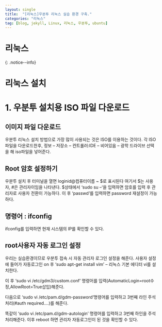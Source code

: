 ```yaml
---
layout: single
title:  "[리눅스]우분투 리눅스 실습 환경 구축."
categories: "리눅스"
tag: [blog, jekyll, Linux, 리눅스, 우분투, ubuntu]
---
```

# 리눅스
{: .notice--info}

# 리눅스 설치
# 1. 우분투 설치용 ISO 파일 다운로드
## 이미지 파일 다운로드
<p>우분투 리눅스 설치 방법으로 가장 많이 사용되는 것은 ISO를 이용하는 것이다. 각 ISO파일을 다운로드한후, 정보 – 저장소 – 컨트롤러:IDE – 비어있음 – 광학 드라이브 선택을 해 iso파일을 넣어준다.</p>

## Root 암호 설정하기
<p>우분투 설치 후 터미널을 열면 loginid@컴퓨터이름 ~ $로 표시된다 여기서 $는 사용자, #은 관리자이임을 나타낸다. $상태에서 ‘sudo su –‘을 입력하면 암호를 입력 후 관리자로 사용자 전환이 가능하다. 이 후 ‘passwd’를 입력하면 password 재설정이 가능하다.</p>

## 명령어 : ifconfig
<p>ifconfig를 입력하면 현재 시스템의 IP를 확인할 수 있다.</p>

## root사용자 자동 로그인 설정
<p>우리는 실습환경이므로 우분투 접속 시 자동 관리자 로그인 설정을 해준다. 사용자 설정에 들어가 자동로그인 on 후 ‘sudo apt-get install vim’ – 리눅스 기본 에디터 vi를 설치한다.</p>
<p>이 후 ‘sudo vi /etc/gdm3/custom.conf’ 명령어를 입력(AutomaticLogin=root수정,AllowRoot=True삽입)해준다.</p>
<p>다음으로 ‘sudo vi /etc/pam.d/gdm-password’명령어를 입력하고 3번째 라인 주석처리(#auth required….)를 해준다.</p>
<p>똑같이 ‘sudo vi /etc/pam.d/gdm-autologin’ 명령어를 입력하고 3번째 하인을 주석처리해준다. 이후 reboot 하면 관리자 자동로그인이 된 것을 확인할 수 있다.</p>
